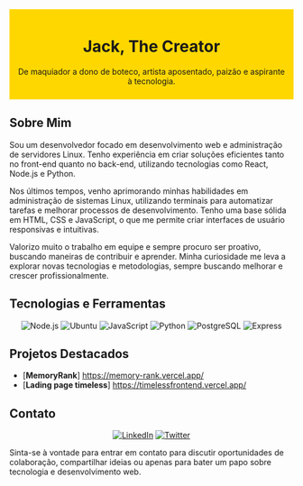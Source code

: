 <div style="background-color: #FFD700; padding: 10px; text-align: center;">
  <h1> Jack, The Creator </h1>
  <p> De maquiador a dono de boteco, artista aposentado, paizão e aspirante à tecnologia. </p>
</div>

## Sobre Mim

Sou um desenvolvedor focado em desenvolvimento web e administração de servidores Linux. Tenho experiência em criar soluções eficientes tanto no front-end quanto no back-end, utilizando tecnologias como React, Node.js e Python.

Nos últimos tempos, venho aprimorando minhas habilidades em administração de sistemas Linux, utilizando terminais para automatizar tarefas e melhorar processos de desenvolvimento. Tenho uma base sólida em HTML, CSS e JavaScript, o que me permite criar interfaces de usuário responsivas e intuitivas.

Valorizo muito o trabalho em equipe e sempre procuro ser proativo, buscando maneiras de contribuir e aprender. Minha curiosidade me leva a explorar novas tecnologias e metodologias, sempre buscando melhorar e crescer profissionalmente.

## Tecnologias e Ferramentas

<div align="center">
  <img src="https://img.shields.io/badge/-Node.js-339933?style=for-the-badge&logo=node.js&logoColor=white" alt="Node.js">
  <img src="https://img.shields.io/badge/-Ubuntu-E95420?style=for-the-badge&logo=ubuntu&logoColor=white" alt="Ubuntu">
  <img src="https://img.shields.io/badge/-JavaScript-F7DF1E?style=for-the-badge&logo=javascript&logoColor=black" alt="JavaScript">
  <img src="https://img.shields.io/badge/-Python-3776AB?style=for-the-badge&logo=python&logoColor=white" alt="Python">
  <img src="https://img.shields.io/badge/-PostgreSQL-336791?style=for-the-badge&logo=postgresql&logoColor=white" alt="PostgreSQL">
  <img src="https://img.shields.io/badge/-Express-000000?style=for-the-badge&logo=express&logoColor=white" alt="Express">
</div>


## Projetos Destacados

- [**MemoryRank**] https://memory-rank.vercel.app/
- [**Lading page timeless**] https://timelessfrontend.vercel.app/


## Contato

<div align="center">
  <a href="https://www.linkedin.com/in/jackson-fagundes-5013161a6/"><img src="https://img.shields.io/badge/-LinkedIn-0077B5?style=for-the-badge&logo=linkedin&logoColor=white" alt="LinkedIn"></a>
<a href="https://twitter.com/DartdevJack"><img src="https://img.shields.io/badge/-Twitter-1DA1F2?style=for-the-badge&logo=twitter&logoColor=white" alt="Twitter"></a>
</div>
</div>

Sinta-se à vontade para entrar em contato para discutir oportunidades de colaboração, compartilhar ideias ou apenas para bater um papo sobre tecnologia e desenvolvimento web.

